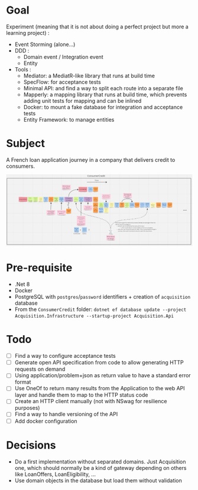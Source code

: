 # Goal
Experiment (meaning that it is not about doing a perfect project but more a learning project) :
- Event Storming (alone...)
- DDD :
  - Domain event / Integration event
  - Entity
- Tools :
    - Mediator: a MediatR-like library that runs at build time
    - SpecFlow: for acceptance tests
    - Minimal API: and find a way to split each route into a separate file
    - Mapperly: a mapping library that runs at build time, which prevents adding unit tests for mapping and can be inlined
    - Docker: to mount a fake database for integration and acceptance tests
    - Entity Framework: to manage entities

# Subject

A French loan application journey in a company that delivers credit to consumers.

![Consumer credit](Event-storming.png)

 
# Pre-requisite
- .Net 8
- Docker
- PostgreSQL with `postgres`/`password` identifiers + creation of `acquisition` database
- From the `ConsumerCredit` folder: ```dotnet ef database update --project Acquisition.Infrastructure --startup-project Acquisition.Api```

# Todo
- [ ] Find a way to configure acceptance tests
- [ ] Generate open API specification from code to allow generating HTTP requests on demand
- [ ] Using application/problem+json as return value to have a standard error format
- [ ] Use OneOf to return many results from the Application to the web API layer and handle them to map to the HTTP status code
- [ ] Create an HTTP client manually (not with NSwag for resilience purposes)
- [ ] Find a way to handle versioning of the API
- [ ] Add docker configuration

# Decisions
- Do a first implementation without separated domains. Just Acquisition one, which should normally be a kind of gateway depending on others like LoanOffers, LoanEligibility, ...
- Use domain objects in the database but load them without validation

